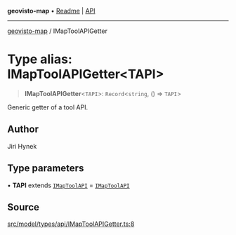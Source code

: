 **geovisto-map** • [Readme](../README.md) \| [API](../globals.md)

***

[geovisto-map](../README.md) / IMapToolAPIGetter

# Type alias: IMapToolAPIGetter\<TAPI\>

> **IMapToolAPIGetter**\<`TAPI`\>: `Record`\<`string`, () => `TAPI`\>

Generic getter of a tool API.

## Author

Jiri Hynek

## Type parameters

• **TAPI** extends [`IMapToolAPI`](IMapToolAPI.md) = [`IMapToolAPI`](IMapToolAPI.md)

## Source

[src/model/types/api/IMapToolAPIGetter.ts:8](https://github.com/geovisto/geovisto-map/blob/e22d774889dbc28cc1ec62933ecf6bab6690f172/src/model/types/api/IMapToolAPIGetter.ts#L8)
